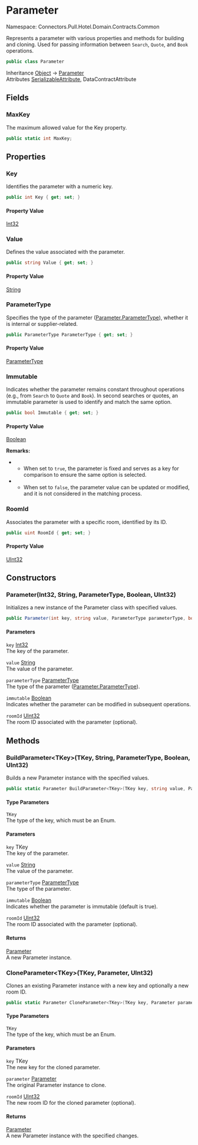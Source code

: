 # Parameter

Namespace: Connectors.Pull.Hotel.Domain.Contracts.Common

Represents a parameter with various properties and methods for building and cloning.
 Used for passing information between `Search`, `Quote`, and `Book` operations.

```csharp
public class Parameter
```

Inheritance [Object](https://docs.microsoft.com/en-us/dotnet/api/system.object) → [Parameter](./connectors.pull.hotel.domain.contracts.common.parameter)<br />
Attributes [SerializableAttribute](https://docs.microsoft.com/en-us/dotnet/api/system.serializableattribute), DataContractAttribute

## Fields

### **MaxKey**

The maximum allowed value for the Key property.

```csharp
public static int MaxKey;
```

## Properties

### **Key**

Identifies the parameter with a numeric key.

```csharp
public int Key { get; set; }
```

#### Property Value

[Int32](https://docs.microsoft.com/en-us/dotnet/api/system.int32)<br />

### **Value**

Defines the value associated with the parameter.

```csharp
public string Value { get; set; }
```

#### Property Value

[String](https://docs.microsoft.com/en-us/dotnet/api/system.string)<br />

### **ParameterType**

Specifies the type of the parameter ([Parameter.ParameterType](./connectors.pull.hotel.domain.contracts.common.parameter#parametertype)), 
 whether it is internal or supplier-related.

```csharp
public ParameterType ParameterType { get; set; }
```

#### Property Value

[ParameterType](./connectors.pull.hotel.domain.contracts.common.parametertype)<br />

### **Immutable**

Indicates whether the parameter remains constant throughout operations 
 (e.g., from `Search` to `Quote` and `Book`). In second searches or quotes, an immutable parameter is used to identify and match the same option.

```csharp
public bool Immutable { get; set; }
```

#### Property Value

[Boolean](https://docs.microsoft.com/en-us/dotnet/api/system.boolean)<br />

**Remarks:**

- - When set to `true`, the parameter is fixed and serves as a key for comparison to ensure the same option is selected.
- - When set to `false`, the parameter value can be updated or modified, and it is not considered in the matching process.

### **RoomId**

Associates the parameter with a specific room, identified by its ID.

```csharp
public uint RoomId { get; set; }
```

#### Property Value

[UInt32](https://docs.microsoft.com/en-us/dotnet/api/system.uint32)<br />

## Constructors

### **Parameter(Int32, String, ParameterType, Boolean, UInt32)**

Initializes a new instance of the Parameter class with specified values.

```csharp
public Parameter(int key, string value, ParameterType parameterType, bool immutable, uint roomId)
```

#### Parameters

`key` [Int32](https://docs.microsoft.com/en-us/dotnet/api/system.int32)<br />
The key of the parameter.

`value` [String](https://docs.microsoft.com/en-us/dotnet/api/system.string)<br />
The value of the parameter.

`parameterType` [ParameterType](./connectors.pull.hotel.domain.contracts.common.parametertype)<br />
The type of the parameter ([Parameter.ParameterType](./connectors.pull.hotel.domain.contracts.common.parameter#parametertype)).

`immutable` [Boolean](https://docs.microsoft.com/en-us/dotnet/api/system.boolean)<br />
Indicates whether the parameter can be modified in subsequent operations.

`roomId` [UInt32](https://docs.microsoft.com/en-us/dotnet/api/system.uint32)<br />
The room ID associated with the parameter (optional).

## Methods

### **BuildParameter\<TKey\>(TKey, String, ParameterType, Boolean, UInt32)**

Builds a new Parameter instance with the specified values.

```csharp
public static Parameter BuildParameter<TKey>(TKey key, string value, ParameterType parameterType, bool immutable, uint roomId)
```

#### Type Parameters

`TKey`<br />
The type of the key, which must be an Enum.

#### Parameters

`key` TKey<br />
The key of the parameter.

`value` [String](https://docs.microsoft.com/en-us/dotnet/api/system.string)<br />
The value of the parameter.

`parameterType` [ParameterType](./connectors.pull.hotel.domain.contracts.common.parametertype)<br />
The type of the parameter.

`immutable` [Boolean](https://docs.microsoft.com/en-us/dotnet/api/system.boolean)<br />
Indicates whether the parameter is immutable (default is true).

`roomId` [UInt32](https://docs.microsoft.com/en-us/dotnet/api/system.uint32)<br />
The room ID associated with the parameter (optional).

#### Returns

[Parameter](./connectors.pull.hotel.domain.contracts.common.parameter)<br />
A new Parameter instance.

### **CloneParameter\<TKey\>(TKey, Parameter, UInt32)**

Clones an existing Parameter instance with a new key and optionally a new room ID.

```csharp
public static Parameter CloneParameter<TKey>(TKey key, Parameter parameter, uint roomId)
```

#### Type Parameters

`TKey`<br />
The type of the key, which must be an Enum.

#### Parameters

`key` TKey<br />
The new key for the cloned parameter.

`parameter` [Parameter](./connectors.pull.hotel.domain.contracts.common.parameter)<br />
The original Parameter instance to clone.

`roomId` [UInt32](https://docs.microsoft.com/en-us/dotnet/api/system.uint32)<br />
The new room ID for the cloned parameter (optional).

#### Returns

[Parameter](./connectors.pull.hotel.domain.contracts.common.parameter)<br />
A new Parameter instance with the specified changes.
